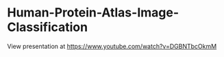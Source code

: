 # Human-Protein-Atlas-Image-Classification

View presentation at https://www.youtube.com/watch?v=DGBNTbcOkmM
